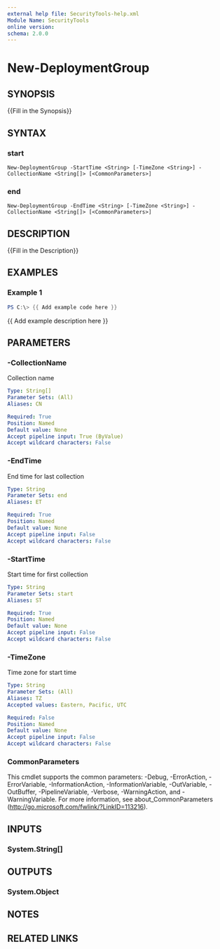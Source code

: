 ```yaml
---
external help file: SecurityTools-help.xml
Module Name: SecurityTools
online version:
schema: 2.0.0
---
```


# New-DeploymentGroup

## SYNOPSIS
{{Fill in the Synopsis}}

## SYNTAX

### start
```
New-DeploymentGroup -StartTime <String> [-TimeZone <String>] -CollectionName <String[]> [<CommonParameters>]
```

### end
```
New-DeploymentGroup -EndTime <String> [-TimeZone <String>] -CollectionName <String[]> [<CommonParameters>]
```

## DESCRIPTION
{{Fill in the Description}}

## EXAMPLES

### Example 1
```powershell
PS C:\> {{ Add example code here }}
```

{{ Add example description here }}

## PARAMETERS

### -CollectionName
Collection name

```yaml
Type: String[]
Parameter Sets: (All)
Aliases: CN

Required: True
Position: Named
Default value: None
Accept pipeline input: True (ByValue)
Accept wildcard characters: False
```

### -EndTime
End time for last collection

```yaml
Type: String
Parameter Sets: end
Aliases: ET

Required: True
Position: Named
Default value: None
Accept pipeline input: False
Accept wildcard characters: False
```

### -StartTime
Start time for first collection

```yaml
Type: String
Parameter Sets: start
Aliases: ST

Required: True
Position: Named
Default value: None
Accept pipeline input: False
Accept wildcard characters: False
```

### -TimeZone
Time zone for start time

```yaml
Type: String
Parameter Sets: (All)
Aliases: TZ
Accepted values: Eastern, Pacific, UTC

Required: False
Position: Named
Default value: None
Accept pipeline input: False
Accept wildcard characters: False
```

### CommonParameters
This cmdlet supports the common parameters: -Debug, -ErrorAction, -ErrorVariable, -InformationAction, -InformationVariable, -OutVariable, -OutBuffer, -PipelineVariable, -Verbose, -WarningAction, and -WarningVariable.
For more information, see about_CommonParameters (http://go.microsoft.com/fwlink/?LinkID=113216).

## INPUTS

### System.String[]

## OUTPUTS

### System.Object
## NOTES

## RELATED LINKS
